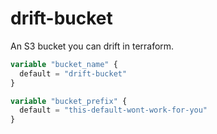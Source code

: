 # drift-bucket
An S3 bucket you can drift in terraform.

```tf
variable "bucket_name" {
  default = "drift-bucket"
}

variable "bucket_prefix" {
  default = "this-default-wont-work-for-you"
}
```
